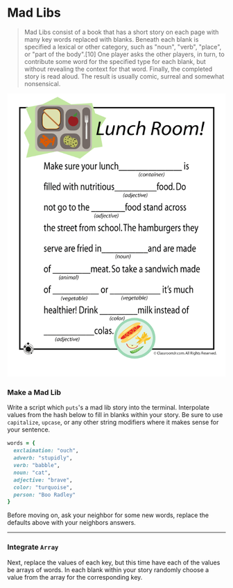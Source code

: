 # Mad Libs

> Mad Libs consist of a book that has a short story on each page with many key words replaced with blanks. Beneath each blank is specified a lexical or other category, such as "noun", "verb", "place", or "part of the body".[10] One player asks the other players, in turn, to contribute some word for the specified type for each blank, but without revealing the context for that word. Finally, the completed story is read aloud. The result is usually comic, surreal and somewhat nonsensical.

![Mad Lib](mad-lib.gif)

### Make a Mad Lib

Write a script which `puts`'s a mad lib story into the terminal. Interpolate values from the hash below to fill in blanks within your story. Be sure to use `capitalize`, `upcase`, or any other string modifiers where it makes sense for your sentence.

```rb
words = {
  exclaimation: "ouch",
  adverb: "stupidly",
  verb: "babble",
  noun: "cat",
  adjective: "brave",
  color: "turquoise",
  person: "Boo Radley"
}
```

Before moving on, ask your neighbor for some new words, replace the defaults above with your neighbors answers.

<hr>

### Integrate `Array`

Next, replace the values of each key, but this time have each of the values be arrays of words. In each blank within your story randomly choose a value from the array for the corresponding key.
